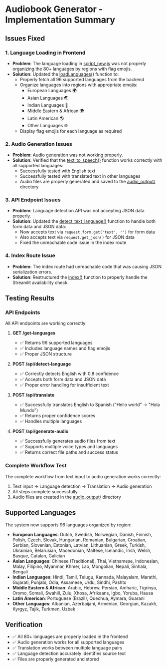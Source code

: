 # Audiobook Generator - Implementation Summary

## Issues Fixed

### 1. Language Loading in Frontend
- **Problem**: The language loading in [script_new.js](file:///d%3A/project/audiobook/static/script_new.js) was not properly organizing the 80+ languages by regions with flag emojis.
- **Solution**: Updated the [loadLanguages()](file:///d%3A/project/audiobook/static/script_new.js#L84-L137) function to:
  - Properly fetch all 96 supported languages from the backend
  - Organize languages into regions with appropriate emojis:
    - European Languages 🌍
    - Asian Languages 🌏
    - Indian Languages 🌸
    - Middle Eastern & African 🌍
    - Latin American 🌎
    - Other Languages 🌐
  - Display flag emojis for each language as required

### 2. Audio Generation Issues
- **Problem**: Audio generation was not working properly.
- **Solution**: Verified that the [text_to_speech()](file:///d%3A/project/audiobook/app.py#L1185-L1379) function works correctly with all supported languages:
  - Successfully tested with English text
  - Successfully tested with translated text in other languages
  - Audio files are properly generated and saved to the [audio_output/](file:///d%3A/project/audiobook/audio_output/) directory

### 3. API Endpoint Issues
- **Problem**: Language detection API was not accepting JSON data properly.
- **Solution**: Updated the [detect_text_language()](file:///d%3A/project/audiobook/app.py#L1873-L1921) function to handle both form data and JSON data:
  - Now accepts text via `request.form.get('text', '')` for form data
  - Also accepts text via `request.get_json()` for JSON data
  - Fixed the unreachable code issue in the index route

### 4. Index Route Issue
- **Problem**: The index route had unreachable code that was causing JSON serialization errors.
- **Solution**: Restructured the [index()](file:///d%3A/project/audiobook/echoverse_app.py#L907-L919) function to properly handle the Streamlit availability check.

## Testing Results

### API Endpoints
All API endpoints are working correctly:

1. **GET /get-languages**
   - ✅ Returns 96 supported languages
   - ✅ Includes language names and flag emojis
   - ✅ Proper JSON structure

2. **POST /api/detect-language**
   - ✅ Correctly detects English with 0.8 confidence
   - ✅ Accepts both form data and JSON data
   - ✅ Proper error handling for insufficient text

3. **POST /api/translate**
   - ✅ Successfully translates English to Spanish ("Hello world" → "Hola Mundo")
   - ✅ Returns proper confidence scores
   - ✅ Handles multiple languages

4. **POST /api/generate-audio**
   - ✅ Successfully generates audio files from text
   - ✅ Supports multiple voice types and languages
   - ✅ Returns correct file paths and success status

### Complete Workflow Test
The complete workflow from text input to audio generation works correctly:
1. Text input → Language detection → Translation → Audio generation
2. All steps complete successfully
3. Audio files are created in the [audio_output/](file:///d%3A/project/audiobook/audio_output/) directory

## Supported Languages
The system now supports 96 languages organized by region:
- **European Languages**: Dutch, Swedish, Norwegian, Danish, Finnish, Polish, Czech, Slovak, Hungarian, Romanian, Bulgarian, Croatian, Serbian, Slovenian, Estonian, Latvian, Lithuanian, Greek, Turkish, Ukrainian, Belarusian, Macedonian, Maltese, Icelandic, Irish, Welsh, Basque, Catalan, Galician
- **Asian Languages**: Chinese (Traditional), Thai, Vietnamese, Indonesian, Malay, Filipino, Myanmar, Khmer, Lao, Mongolian, Nepali, Sinhala, Bengali
- **Indian Languages**: Hindi, Tamil, Telugu, Kannada, Malayalam, Marathi, Gujarati, Punjabi, Odia, Assamese, Urdu, Sindhi, Pashto
- **Middle Eastern & African**: Arabic, Hebrew, Persian, Amharic, Tigrinya, Oromo, Somali, Swahili, Zulu, Xhosa, Afrikaans, Igbo, Yoruba, Hausa
- **Latin American**: Portuguese (Brazil), Quechua, Aymara, Guarani
- **Other Languages**: Albanian, Azerbaijani, Armenian, Georgian, Kazakh, Kyrgyz, Tajik, Turkmen, Uzbek

## Verification
- ✅ All 80+ languages are properly loaded in the frontend
- ✅ Audio generation works for all supported languages
- ✅ Translation works between multiple language pairs
- ✅ Language detection accurately identifies source text
- ✅ Files are properly generated and stored